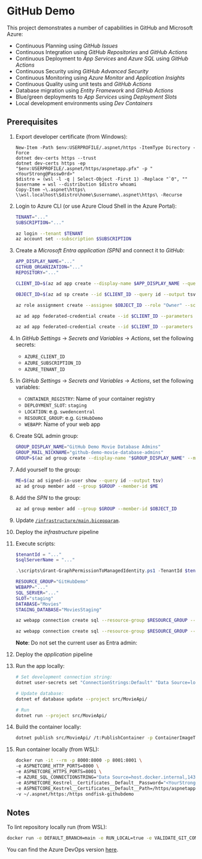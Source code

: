 # GitHub Demo

This project demonstrates a number of capabilities in GitHub and Microsoft Azure:

- Continuous Planning using _GitHub Issues_
- Continuous Integration using _GitHub Repositories_ and _GitHub Actions_
- Continuous Deployment to _App Services_ and _Azure SQL_ using _GitHub Actions_
- Continuous Security using _GitHub Advanced Security_
- Continuous Monitoring using _Azure Monitor_ and _Application Insights_
- Continuous Quality using unit tests and _GitHub Actions_
- Database migration using _Entity Framework_ and _GitHub Actions_
- Blue/green deployments to _App Services_ using _Deployment Slots_
- Local development environments using _Dev Containers_

## Prerequisites

1. Export developer certificate (from Windows):

   ```pwsh
   New-Item -Path $env:USERPROFILE/.aspnet/https -ItemType Directory -Force
   dotnet dev-certs https --trust
   dotnet dev-certs https -ep "$env:USERPROFILE/.aspnet/https/aspnetapp.pfx" -p "<YourStrong@Passw0rd>"
   $distro = (wsl -l -q | Select-Object -First 1) -Replace "`0", ""
   $username = wsl --distribution $distro whoami
   Copy-Item ~\.aspnet\https\ \\wsl.localhost\$distro\home\$username\.aspnet\https\ -Recurse
   ```

1. Login to Azure CLI (or use Azure Cloud Shell in the Azure Portal):

   ```bash
   TENANT="..."
   SUBSCRIPTION="..."

   az login --tenant $TENANT
   az account set --subscription $SUBSCRIPTION
   ```

1. Create a _Microsoft Entra application (SPN)_ and connect it to _GitHub_:

   ```bash
   APP_DISPLAY_NAME="..."
   GITHUB_ORGANIZATION="..."
   REPOSITORY="..."

   CLIENT_ID=$(az ad app create --display-name $APP_DISPLAY_NAME --query appId --output tsv)

   OBJECT_ID=$(az ad sp create --id $CLIENT_ID --query id --output tsv)

   az role assignment create --assignee $OBJECT_ID --role "Owner" --scope "/subscriptions/$SUBSCRIPTION"

   az ad app federated-credential create --id $CLIENT_ID --parameters "{ \"name\": \"$GITHUB_ORGANIZATION-$REPOSITORY-Environment-Staging\", \"issuer\": \"https://token.actions.githubusercontent.com\", \"subject\": \"repo:$GITHUB_ORGANIZATION/$REPOSITORY:environment:Staging\", \"description\": \"Deploy to staging environment\", \"audiences\": [ \"api://AzureADTokenExchange\" ] }"

   az ad app federated-credential create --id $CLIENT_ID --parameters "{ \"name\": \"$GITHUB_ORGANIZATION-$REPOSITORY-Environment-Production\", \"description\": \"Deploy to production environment\", \"issuer\": \"https://token.actions.githubusercontent.com\", \"subject\": \"repo:$GITHUB_ORGANIZATION/$REPOSITORY:environment:Production\", \"audiences\": [ \"api://AzureADTokenExchange\" ] }"
   ```

1. In _GitHub Settings_ -> _Secrets and Variables_ -> _Actions_, set the following secrets:
   - `AZURE_CLIENT_ID`
   - `AZURE_SUBSCRIPTION_ID`
   - `AZURE_TENANT_ID`

1. In _GitHub Settings_ -> _Secrets and Variables_ -> _Actions_, set the following variables:
   - `CONTAINER_REGISTRY`: Name of your container registry
   - `DEPLOYMENT_SLOT`: `staging`
   - `LOCATION`: e.g. `swedencentral`
   - `RESOURCE_GROUP`: e.g. `GitHubDemo`
   - `WEBAPP`: Name of your web app

1. Create SQL admin group:

   ```bash
   GROUP_DISPLAY_NAME="GitHub Demo Movie Database Admins"
   GROUP_MAIL_NICKNAME="github-demo-movie-database-admins"
   GROUP=$(az ad group create --display-name "$GROUP_DISPLAY_NAME" --mail-nickname "$GROUP_MAIL_NICKNAME" --query id --output tsv)
   ```

1. Add yourself to the group:

   ```bash
   ME=$(az ad signed-in-user show --query id --output tsv)
   az ad group member add --group $GROUP --member-id $ME
   ```

1. Add the _SPN_ to the group:

   ```bash
   az ad group member add --group $GROUP --member-id $OBJECT_ID
   ```

1. Update [`/infrastructure/main.bicepparam`](/infrastructure/main.bicepparam).
1. Deploy the _infrastructure_ pipeline
1. Execute scripts:

   ```powershell
   $tenantId = "..."
   $sqlServerName = "..."

   .\scripts\Grant-GraphPermissionToManagedIdentity.ps1 -TenantId $tenantId -IdentityName $sqlServerName -Permissions @("User.Read.All", "GroupMember.Read.All", "Application.Read.All")
   ```

   ```bash
   RESOURCE_GROUP="GitHubDemo"
   WEBAPP="..."
   SQL_SERVER="..."
   SLOT="staging"
   DATABASE="Movies"
   STAGING_DATABASE="MoviesStaging"

   az webapp connection create sql --resource-group $RESOURCE_GROUP --name $WEBAPP --slot $SLOT --target-resource-group $RESOURCE_GROUP --server $SQL_SERVER --database $STAGING_DATABASE --system-identity --client-type dotnet --connection $STAGING_DATABASE --new

   az webapp connection create sql --resource-group $RESOURCE_GROUP --name $WEBAPP --target-resource-group $RESOURCE_GROUP --server $SQL_SERVER --database $DATABASE --system-identity --client-type dotnet --connection $DATABASE --new
   ```

   **Note**: Do not set the current user as Entra admin:

1. Deploy the _application_ pipeline
1. Run the app locally:

   ```bash
   # Set development connection string:
   dotnet user-secrets set "ConnectionStrings:Default" "Data Source=localhost,1433;Initial Catalog=Movies;User ID=sa;Password=<YourStrong@Passw0rd>;TrustServerCertificate=True" --project src/MovieApi/

   # Update database:
   dotnet ef database update --project src/MovieApi/

   # Run
   dotnet run --project src/MovieApi/
   ```

1. Build the container locally:

   ```bash
   dotnet publish src/MovieApi/ /t:PublishContainer -p ContainerImageTags=latest
   ```

1. Run container locally (from WSL):

   ```bash
   docker run -it --rm -p 8000:8000 -p 8001:8001 \
   -e ASPNETCORE_HTTP_PORTS=8000 \
   -e ASPNETCORE_HTTPS_PORTS=8001 \
   -e AZURE_SQL_CONNECTIONSTRING="Data Source=host.docker.internal,1433;Initial Catalog=Movies;User ID=sa;Password=<YourStrong@Passw0rd>;TrustServerCertificate=True" \
   -e ASPNETCORE_Kestrel__Certificates__Default__Password="<YourStrong@Passw0rd>" \
   -e ASPNETCORE_Kestrel__Certificates__Default__Path=/https/aspnetapp.pfx \
   -v ~/.aspnet/https:/https ondfisk-githubdemo
   ```

## Notes

To lint repository locally run (from WSL):

```bash
docker run -e DEFAULT_BRANCH=main -e RUN_LOCAL=true -e VALIDATE_GIT_COMMITLINT=false -e VALIDATE_JSCPD=false -e VALIDATE_DOTNET_SLN_FORMAT_ANALYZERS=false -e VALIDATE_DOTNET_SLN_FORMAT_STYLE=false -e FIX_JSON_PRETTIER=true -e FIX_JSON=true -e FIX_YAML_PRETTIER=true -v .:/tmp/lint --rm ghcr.io/super-linter/super-linter:latest
```

You can find the Azure DevOps version [here](https://dev.azure.com/ondfisk/AzureDevOpsDemo).
